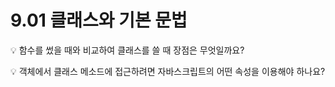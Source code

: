 # 9.01 클래스와 기본 문법 
💡 함수를 썼을 때와 비교하여 클래스를 쓸 때 장점은 무엇일까요? 

💡 객체에서 클래스 메소드에 접근하려면 자바스크립트의 어떤 속성을 이용해야 하나요? 

